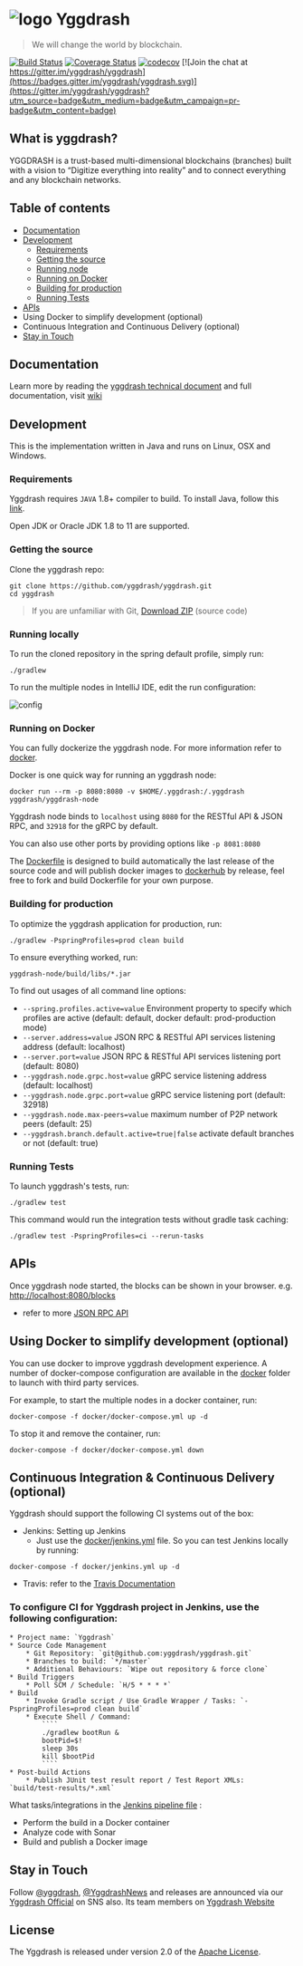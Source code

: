 # ![logo](https://github.com/yggdrash/yggdrash/raw/master/docs/images/ygg-logo-green.png) Yggdrash

> We will change the world by blockchain.

[![Build Status](https://travis-ci.org/yggdrash/yggdrash.svg?branch=develop)](https://travis-ci.org/yggdrash/yggdrash)
[![Coverage Status](https://coveralls.io/repos/github/yggdrash/yggdrash/badge.svg?branch=develop)](https://coveralls.io/github/yggdrash/yggdrash?branch=develop)
[![codecov](https://codecov.io/gh/yggdrash/yggdrash/branch/develop/graph/badge.svg)](https://codecov.io/gh/yggdrash/yggdrash) [![Join the chat at https://gitter.im/yggdrash/yggdrash](https://badges.gitter.im/yggdrash/yggdrash.svg)](https://gitter.im/yggdrash/yggdrash?utm_source=badge&utm_medium=badge&utm_campaign=pr-badge&utm_content=badge)

## What is yggdrash?

YGGDRASH is a trust-based multi-dimensional blockchains (branches) built with a vision to “Digitize everything into reality” and to connect everything and any blockchain networks.

## Table of contents

* [Documentation](#documentation)
* [Development](#development)
    * [Requirements](#requirements)
    * [Getting the source](#getting-the-source)
    * [Running node](#running-locally)
    * [Running on Docker](#running-on-docker)
    * [Building for production](#building-for-production)
    * [Running Tests](#running-tests)
* [APIs](#apis)
* Using Docker to simplify development (optional)
* Continuous Integration and Continuous Delivery (optional)
* [Stay in Touch](#stay-in-touch)


## Documentation
Learn more by reading the [yggdrash technical document](docs) and full documentation, visit [wiki](https://github.com/yggdrash/yggdrash/wiki)


## Development
This is the implementation written in Java and runs on Linux, OSX and Windows.

### Requirements

Yggdrash requires `JAVA` 1.8+ compiler to build. To install Java, follow this [link](http://www.oracle.com/technetwork/java/javase/overview/index.html).

Open JDK or Oracle JDK 1.8 to 11 are supported.

### Getting the source

Clone the yggdrash repo:

```
git clone https://github.com/yggdrash/yggdrash.git
cd yggdrash
```
> If you are unfamiliar with Git, [Download ZIP](https://github.com/yggdrash/yggdrash/archive/master.zip) (source code)

### Running locally

To run the cloned repository in the spring default profile, simply run:
```
./gradlew
```
To run the multiple nodes in IntelliJ IDE, edit the run configuration:

![config](https://github.com/yggdrash/yggdrash/raw/master/docs/images/intellij-run-config.png)

### Running on Docker
You can fully dockerize the yggdrash node. For more information refer to [docker](docker).

Docker is one quick way for running an yggdrash node:

```
docker run --rm -p 8080:8080 -v $HOME/.yggdrash:/.yggdrash yggdrash/yggdrash-node
```

Yggdrash node binds to `localhost` using `8080` for the RESTful API & JSON RPC, and `32918` for the gRPC by default.

You can also use other ports by providing options like `-p 8081:8080`

The [Dockerfile](Dockerfile) is designed to build automatically the last release of the source code and will publish docker images to [dockerhub](https://hub.docker.com/r/yggdrash/yggdrash-node/) by release, feel free to fork and build Dockerfile for your own purpose.

### Building for production

To optimize the yggdrash application for production, run:
```
./gradlew -PspringProfiles=prod clean build
```

To ensure everything worked, run:
```
yggdrash-node/build/libs/*.jar
```

To find out usages of all command line options:
- `--spring.profiles.active=value` Environment property to specify which profiles are active (default: default, docker default: prod-production mode)
- `--server.address=value` JSON RPC & RESTful API services listening address (default: localhost)
- `--server.port=value` JSON RPC & RESTful API services listening port (default: 8080)
- `--yggdrash.node.grpc.host=value` gRPC service listening address (default: localhost)
- `--yggdrash.node.grpc.port=value` gRPC service listening port (default: 32918)
- `--yggdrash.node.max-peers=value` maximum number of P2P network peers (default: 25)
- `--yggdrash.branch.default.active=true|false` activate default branches or not (default: true)

### Running Tests
To launch yggdrash's tests, run:
```
./gradlew test
```
This command would run the integration tests without gradle task caching:
```
./gradlew test -PspringProfiles=ci --rerun-tasks
```


## APIs

Once yggdrash node started, the blocks can be shown in your browser. e.g. [http://localhost:8080/blocks](http://localhost:8080/blocks)

- refer to more [JSON RPC API](docs/api/jsonrpc-api.md)


## Using Docker to simplify development (optional)

You can use docker to improve yggdrash development experience. A number of docker-compose configuration are available in the [docker](docker) folder to launch with third party services.

For example, to start the multiple nodes in a docker container, run:
```
docker-compose -f docker/docker-compose.yml up -d
```

To stop it and remove the container, run:
```
docker-compose -f docker/docker-compose.yml down
```


## Continuous Integration & Continuous Delivery (optional)

Yggdrash should support the following CI systems out of the box:
- Jenkins: Setting up Jenkins
   - Just use the [docker/jenkins.yml](docker/jenkins.yml) file. So you can test Jenkins locally by running:
```
docker-compose -f docker/jenkins.yml up -d
```
- Travis: refer to the [Travis Documentation](https://docs.travis-ci.com/user/getting-started/)

### To configure CI for Yggdrash project in Jenkins, use the following configuration:
```
* Project name: `Yggdrash`
* Source Code Management
    * Git Repository: `git@github.com:yggdrash/yggdrash.git`
    * Branches to build: `*/master`
    * Additional Behaviours: `Wipe out repository & force clone`
* Build Triggers
    * Poll SCM / Schedule: `H/5 * * * *`
* Build
    * Invoke Gradle script / Use Gradle Wrapper / Tasks: `-PspringProfiles=prod clean build`
    * Execute Shell / Command:
        ````
        ./gradlew bootRun &
        bootPid=$!
        sleep 30s
        kill $bootPid
        ````
* Post-build Actions
    * Publish JUnit test result report / Test Report XMLs: `build/test-results/*.xml`
```
What tasks/integrations in the [Jenkins pipeline file](Jenkinsfile) :

- Perform the build in a Docker container
- Analyze code with Sonar
- Build and publish a Docker image


## Stay in Touch
Follow [@yggdrash](https://www.facebook.com/yggdrash), [@YggdrashNews](https://twitter.com/YggdrashNews)
and releases are announced via our [Yggdrash Official](https://medium.com/@yggdrash) on SNS also.
Its team members on [Yggdrash Website](https://yggdrash.io/#team)


## License
The Yggdrash is released under version 2.0 of the [Apache License](LICENSE).
